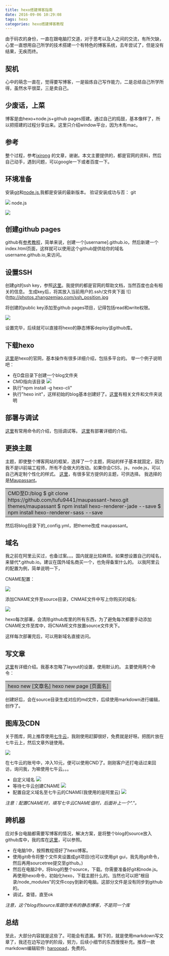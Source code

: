 ```yaml
---
title: hexo搭建博客指南
date: 2016-09-06 10:29:08
tags: hexo
categories: hexo搭建博客教程
---
```


由于码农的身份，一直在跟电脑打交道，对于思考以及人之间的交流，有所欠缺，心里一直想用自己所学的技术搭建一个有特色的博客系统，去年尝试了，但是没有结果，无疾而终。

## 契机
心中的萌念一直在，觉得要写博客，一是锻炼自己写作能力，二是总结自己所学所得，虽然水平很菜，三是卖自己。

## 少废话，上菜
博客是由hexo+node.js+github pages搭建。通过自己的捣鼓，基本像样了，所以把搭建的过程分享出来。这里只介绍window平台，因为木有mac。

## 参考
整个过程，参考[ixirong](http://www.ixirong.com/2015/05/17/how-to-build-ixirong-blog/) 的文章，谢谢。本文主要提供的，都是官网的资料，然后自己动手，遇到问题，可以google一下或者百度一下。

## 环境准备
安装[git](https://git-scm.com/)和[node.js](https://nodejs.org),我都是安装的最新版本。
验证安装成功与否：
git

![](http://photos.zhangzemiao.com/git_version_2.png)
node.js

![](http://photos.zhangzemiao.com/npm_version.png)

## 创建github pages
github有[参考教程](https://pages.github.com/)，简单来说，创建一个[username].github.io，然后新建一个index.html页面，这样就可以使用这个github提供给你的域名username.github.io,来访问。

## 设置SSH
创建git的ssh key，参照[这里](https://help.github.com/articles/generating-an-ssh-key/)。我提供的都是官网的帮助文档，当然百度也会有相关的信息。
生成key后，将其放入当前用户的.ssh/文件夹下面
![](http://photos.zhangzemiao.com/ssh_position.jpg

将创建的public key添加至github pages项目，记得包括read和write权限。

![](http://photos.zhangzemiao.com/%E6%B7%BB%E5%8A%A0KEY.jpg)

设置完毕，后续就可以直接将hexo的静态博客deploy该github库。

## 下载hexo
[这里](https://hexo.io)是hexo的官网，基本操作有很多详细介绍，包括多平台的。
举一个例子说明吧：
- 在D盘目录下创建一个blog文件夹
- CMD指向该目录
![](http://photos.zhangzemiao.com/blog_directory.jpg)
- 执行"npm install -g hexo-cli"
- 执行"hexo init"，这样初始的blog基本创建好了。[这里](https://hexo.io/docs/setup.html)有相关文件和文件夹说明

## 部署与调试
[这里](https://hexo.io/docs/commands.html)有常用命令的介绍，包括调试等。
[这里](https://hexo.io/docs/setup.html)有部署详细的介绍。

## 更换主题
主题，即使整个博客网站的框架，选择了一个主题，网站的样子基本就固定，因为我不是UI前端工程师，所有不会做大的改动。如果你会CSS，js，node.js，可以自己再定制个性化的样式。
[这里](https://hexo.io/themes)，有很多官方提供的主题，可供选择。
我选择的是[Maupassant](https://github.com/tufu9441/maupassant-hexo)。
<table><tr><td bgcolor=#C0C0C0>CMD至D:/blog
$ git clone https://github.com/tufu9441/maupassant-hexo.git themes/maupassant
$ npm install hexo-renderer-jade --save
$ npm install hexo-renderer-sass --save
</td></tr></table>

然后将blog目录下的_config.yml，把theme改成 maupassant。

## 域名
我之前在阿里云买过，也备过案。。。国内就是比较麻烦。如果想设置自己的域名，来替代*.github.io。建议在国外域名商买一个，也免得备案什么的。
以我阿里云的配置为例，简单说明一下，

CNAME配置：

![](http://photos.zhangzemiao.com/DNS.jpg)

添加CNAME文件至source目录，CNMAE文件中写上你购买的域名:

![](http://photos.zhangzemiao.com/CNAME_FOLDER.jpg)

hexo每次部署，会清除github库里的所有东西，为了避免每次都要手动添加CNAME文件至库中，将CNAME文件放置source文件夹下。

这样每次部署完后，可以用新域名直接访问。

## 写文章
[这里](https://hexo.io/docs/writing.html)有详细介绍。我基本忽略了layout的设置，使用默认的。
主要使用两个命令：
<table><tr><td bgcolor=#C0C0C0>hexo new [文章名]
hexo new page [页面名]
</td></tr></table>

创建好后，会在source目录生成对应的md文件，后续使用markdown进行编辑，创作了。

## 图库及CDN
关于图库，网上推荐使用[七牛云](https://portal.qiniu.com)，我刚使用赶脚很好，免费就是好呀。把图片放在七牛云上，然后文章外链使用。

![](http://photos.zhangzemiao.com/tuku.jpg)

在七牛云的账号中，冲入10元，便可以使用CND了。刚刚客户还打电话过来回访，询问我，为嘛使用七牛云。。。
- 自定义域名
![](http://photos.zhangzemiao.com/blog_cnd.jpg)
- 等待七牛云创建CNAME
![](http://photos.zhangzemiao.com/blog_qiniuyun_cname.jpg)
- 配置自定义域名至七牛云的CNAME(我使用的是阿里云)
![](http://photos.zhangzemiao.com/blog_photos_cnd.jpg)

*注意：配置CNAME时，填写七牛云CNAME值时，后面补上一个"."。*

## 跨机器
应对多台电脑都需要写博客的情况，解决方案，是将整个blog的source放入github库中，我的库在[这里](https://github.com/WaterZhang/blog)，可以参照。

- 在电脑1中，按照教程搭好了hexo博客。
- 使用git命令将整个文件夹设置成git项目(也可以使用git gui，我先用git命令，然后再用sourcetree提交至github。)
- 然后在电脑2中，将blog的整个source，下载。你需要准备好git和node.js。再使用hexo命令，初始化hexo，下载主题什么的。当然也可以把"根目录/node_modules"的文件copy到新的电脑。这部分文件是没有同步到github的。
- 调试，查错，直至ok

*注意，这个blog的source库跟你发布的静态博客，不是同一个库*


## 总结
至此，大部分内容就是这些了。可能会有遗漏。剩下的，就是使用markdown写文章了，我还在边写边学的阶段，努力，后续小细节的东西慢慢补充。推荐一款markdown编辑软件: [haroopad](http://pad.haroopress.com/)，免费的。
